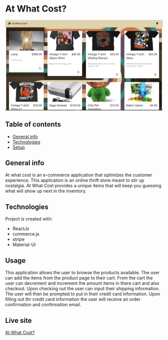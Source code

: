 # At What Cost?

![Screenshot](atwhatcost.jpg)


## Table of contents
* [General info](#general-info)
* [Technologies](#technologies)
* [Setup](#setup)

## General info
At what cost is an e-commerce application that optimizes the customer experience. 
This application is an online thrift store meant to stir up nostalgia. 
At What Cost provides a unique items that will keep you guessing what will show up next in the inventory. 




## Technologies
Project is created with:
* ReactJs
* commerce.js
* stripe
* Material-Ui


	
## Usage
This application allows the user to browse the products available. 
The user can add the items from the product page to their cart.
From the cart the user can decrement and increment the amount items in there cart and also checkout.
Upon checking out the user can input their shipping information. 
The user will then be prompted to put in their credit card information. 
Upon filling out thr credit card information the user will receive an order confirmation and confirmation email. 

## Live site
[At What Cost?](https://at-what-cost.netlify.app/)